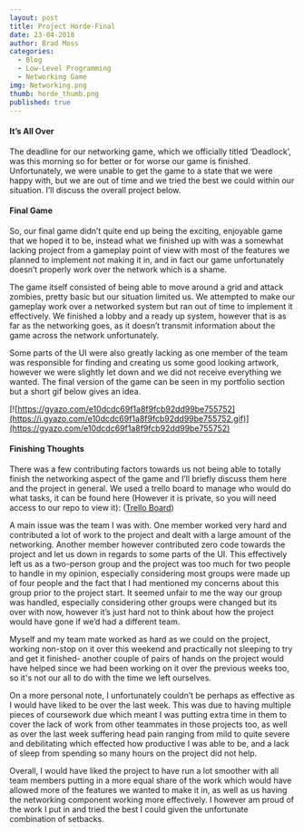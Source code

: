 ```yaml
---
layout: post
title: Project Horde-Final
date: 23-04-2018
author: Brad Moss
categories:
  - Blog
  - Low-Level Programming
  - Networking Game
img: Networking.png
thumb: horde_thumb.png
published: true
---
```

#### It’s All Over

The deadline for our networking game, which we officially titled ‘Deadlock’, was this morning so for better or for worse our game is finished. Unfortunately, we were unable to get the game to a state that we were happy with, but we are out of time and we tried the best we could within our situation. I’ll discuss the overall project below.

<!--more-->

#### Final Game

So, our final game didn’t quite end up being the exciting, enjoyable game that we hoped it to be, instead what we finished up with was a somewhat lacking project from a gameplay point of view with most of the features we planned to implement not making it in, and in fact our game unfortunately doesn’t properly work over the network which is a shame. 

The game itself consisted of being able to move around a grid and attack zombies, pretty basic but our situation limited us. We attempted to make our gameplay work over a networked system but ran out of time to implement it effectively. We finished a lobby and a ready up system, however that is as far as the networking goes, as it doesn’t transmit information about the game across the network unfortunately.

Some parts of the UI were also greatly lacking as one member of the team was responsible for finding and creating us some good looking artwork, however we were slightly let down and we did not receive everything we wanted. The final version of the game can be seen in my portfolio section but a short gif below gives an idea.

[![https://gyazo.com/e10dcdc69f1a8f9fcb92dd99be755752](https://i.gyazo.com/e10dcdc69f1a8f9fcb92dd99be755752.gif)](https://gyazo.com/e10dcdc69f1a8f9fcb92dd99be755752)

#### Finishing Thoughts

There was a few contributing factors towards us not being able to totally finish the networking aspect of the game and I’ll briefly discuss them here and the project in general. We used a trello board to manage who would do what tasks, it can be found here (However it is private, so you will need access to our repo to view it): ([Trello Board](https://github.com/UWEGames-LLP/networking-game-team-sentire/projects/1))

A main issue was the team I was with. One member worked very hard and contributed a lot of work to the project and dealt with a large amount of the networking. Another member however contributed zero code towards the project and let us down in regards to some parts of the UI. This effectively left us as a two-person group and the project was too much for two people to handle in my opinion, especially considering most groups were made up of four people and the fact that I had mentioned my concerns about this group prior to the project start. It seemed unfair to me the way our group was handled, especially considering other groups were changed but its over with now, however it’s just hard not to think about how the project would have gone if we’d had a different team.

Myself and my team mate worked as hard as we could on the project, working non-stop on it over this weekend and practically not sleeping to try and get it finished- another couple of pairs of hands on the project would have helped since we had been working on it over the previous weeks too, so it's not our all to do with the time we left ourselves.

On a more personal note, I unfortunately couldn’t be perhaps as effective as I would have liked to be over the last week. This was due to having multiple pieces of coursework due which meant I was putting extra time in them to cover the lack of work from other teammates in those projects too, as well as over the last week suffering head pain ranging from mild to quite severe and debilitating which effected how productive I was able to be, and a lack of sleep from spending so many hours on the project did not help.

Overall, I would have liked the project to have run a lot smoother with all team members putting in a more equal share of the work which would have allowed more of the features we wanted to make it in, as well as us having the networking component working more effectively. I however am proud of the work I put in and tried the best I could given the unfortunate combination of setbacks.

